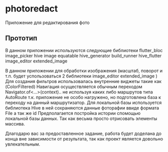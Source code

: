 # photoredact

Приложение для редактирования фото

## Прототип

В данном приложении используются следующие библиотеки
 flutter_bloc
  image_picker
  hive
  image
  equatable
  hive_generator
  build_runner
  hive_flutter
  image_editor
  extended_image
  
  В данном приложении для обработки изображения (масштаб, поворот и т.п. будет успользоваться 2 библиотеки image_editor  extended_image )
 Для создания фильтров использовалась внутренние виджеты такие как (ColorFiltered)
 Навигация осуществляется обычным переходом Navigator.of<...>(context).. не используя каких либо маршрутов типа AutoRoute т.к. приложение не особо нагружено, но подготовлена база к переходу на данный маршрутизатор.
 Для локальной базы используется библиотека Hive в ней сохраняются данные фоторафии ввиде формата File а так же id Предполагается постройка истории спомощью локальной базы данных. Так как весьма просто отрисовать элементы массива.
 
 Длагодарю вас за предоставленное задание, работа будет доделана до конца вне зависимости от результата, так как проект является довольно увлекательным.
